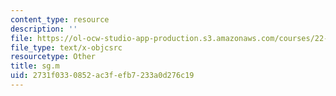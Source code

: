 ```yaml
---
content_type: resource
description: ''
file: https://ol-ocw-studio-app-production.s3.amazonaws.com/courses/22-312-engineering-of-nuclear-reactors-fall-2015/2731f0330852ac3fefb7233a0d276c19_sg.m
file_type: text/x-objcsrc
resourcetype: Other
title: sg.m
uid: 2731f033-0852-ac3f-efb7-233a0d276c19
---
```

